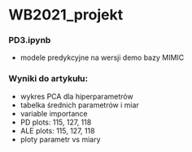 # WB2021_projekt
### PD3.ipynb
 - modele predykcyjne na wersji demo bazy MIMIC

### Wyniki do artykułu:
- wykres PCA dla hiperparametrów
- tabelka średnich parametrów i miar
- variable importance
- PD plots: 115, 127, 118
- ALE plots: 115, 127, 118
- ploty parametr vs miary
